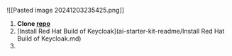 ![[Pasted image 20241203235425.png]]
1. **Clone [repo](https://github.com/purefield-demo-team/ai-hackathon-starter.git)**
2. [Install Red Hat Build of Keycloak](ai-starter-kit-readme/Install Red Hat Build of Keycloak.md)
3. 
